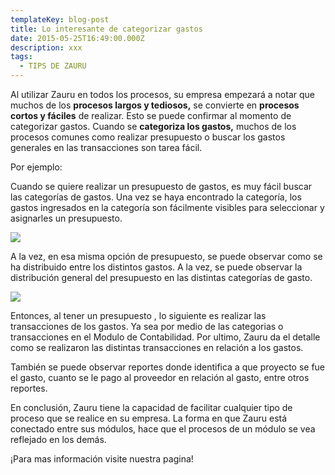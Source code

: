 ```yaml
---
templateKey: blog-post
title: Lo interesante de categorizar gastos
date: 2015-05-25T16:49:00.000Z
description: xxx
tags:
  - TIPS DE ZAURU
---
```

Al utilizar Zauru en todos los procesos, su empresa empezará a notar que muchos de los **procesos largos y tediosos,** se convierte en **procesos cortos y fáciles** de realizar. Esto se puede confirmar al momento de categorizar gastos. Cuando se **categoriza los gastos,** muchos de los procesos comunes como realizar presupuesto o buscar los gastos generales en las transacciones son tarea fácil.

Por ejemplo:

Cuando se quiere realizar un presupuesto de gastos, es muy fácil buscar las categorías de gastos. Una vez se haya encontrado la categoría, los gastos ingresados en la categoría son fácilmente visibles para seleccionar y asignarles un presupuesto.



![](/img/categorizar-gastos.png)

A la vez, en esa misma opción de presupuesto, se puede observar como se ha distribuido entre los distintos gastos. A la vez, se puede observar la distribución general del presupuesto en las distintas categorías de gasto.



![](/img/categorizar-gastos1.png)

Entonces, al tener un presupuesto , lo siguiente es realizar las transacciones de los gastos. Ya sea por medio de las categorias o transacciones en el Modulo de Contabilidad. Por ultimo, Zauru da el detalle como se realizaron las distintas transacciones en relación a los gastos.

También se puede observar reportes donde identifica a que proyecto se fue el gasto, cuanto se le pago al proveedor en relación al gasto, entre otros reportes.

En conclusión, Zauru tiene la capacidad de facilitar cualquier tipo de proceso que se realice en su empresa. La forma en que Zauru está conectado entre sus módulos, hace que el procesos de un módulo se vea reflejado en los demás.

¡Para mas información visite nuestra pagina!
